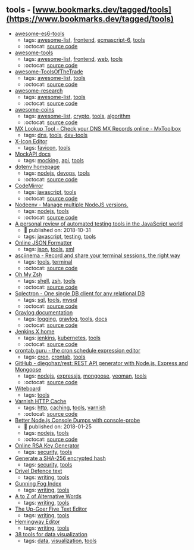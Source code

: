 tools - [www.bookmarks.dev/tagged/tools](https://www.bookmarks.dev/tagged/tools)
---
* [awesome-es6-tools](https://github.com/addyosmani/es6-tools#readme)
    * tags: [awesome-list](../tagged/awesome-list.md), [frontend](../tagged/frontend.md), [ecmascript-6](../tagged/ecmascript-6.md), [tools](../tagged/tools.md)
    * :octocat: [source code](https://github.com/addyosmani/es6-tools#readme)
* [awesome-tools](https://github.com/lvwzhen/tools#readme)
    * tags: [awesome-list](../tagged/awesome-list.md), [frontend](../tagged/frontend.md), [web](../tagged/web.md), [tools](../tagged/tools.md)
    * :octocat: [source code](https://github.com/lvwzhen/tools#readme)
* [awesome-ToolsOfTheTrade](https://github.com/cjbarber/ToolsOfTheTrade#readme)
    * tags: [awesome-list](../tagged/awesome-list.md), [tools](../tagged/tools.md)
    * :octocat: [source code](https://github.com/cjbarber/ToolsOfTheTrade#readme)
* [awesome-research](https://github.com/emptymalei/awesome-research#readme)
    * tags: [awesome-list](../tagged/awesome-list.md), [tools](../tagged/tools.md)
    * :octocat: [source code](https://github.com/emptymalei/awesome-research#readme)
* [awesome-coins](https://github.com/kennethreitz/awesome-coins#readme)
    * tags: [awesome-list](../tagged/awesome-list.md), [crypto](../tagged/crypto.md), [tools](../tagged/tools.md), [algorithm](../tagged/algorithm.md)
    * :octocat: [source code](https://github.com/kennethreitz/awesome-coins#readme)
* [MX Lookup Tool - Check your DNS MX Records online - MxToolbox](https://mxtoolbox.com/)
    * tags: [dns](../tagged/dns.md), [tools](../tagged/tools.md), [dev-tools](../tagged/dev-tools.md)
* [X-Icon Editor](http://www.xiconeditor.com/)
    * tags: [favicon](../tagged/favicon.md), [tools](../tagged/tools.md)
* [MockAPI docs](https://www.mockapi.io/docs)
    * tags: [mocking](../tagged/mocking.md), [api](../tagged/api.md), [tools](../tagged/tools.md)
* [dotenv homepage](https://github.com/motdotla/dotenv)
    * tags: [nodejs](../tagged/nodejs.md), [devops](../tagged/devops.md), [tools](../tagged/tools.md)
    * :octocat: [source code](https://github.com/motdotla/dotenv)
* [CodeMirror](http://codemirror.net/)
    * tags: [javascript](../tagged/javascript.md), [tools](../tagged/tools.md)
    * :octocat: [source code](https://github.com/codemirror/codemirror)
* [Nodeenv - Manage multiple NodeJS versions.](https://github.com/nodenv/nodenv)
    * tags: [nodejs](../tagged/nodejs.md), [tools](../tagged/tools.md)
    * :octocat: [source code](https://github.com/nodenv/nodenv)
* [A personal review of automated testing tools in the JavaScript world](https://itnext.io/a-personal-review-of-automated-testing-tools-in-the-javascript-world-3c504fe6e05d)
    * :calendar: published on: 2018-10-31
    * tags: [javascript](../tagged/javascript.md), [testing](../tagged/testing.md), [tools](../tagged/tools.md)
* [Online JSON Formatter](https://jsonformatter.org/)
    * tags: [json](../tagged/json.md), [tools](../tagged/tools.md), [xml](../tagged/xml.md)
* [asciinema - Record and share your terminal sessions, the right way](https://asciinema.org)
    * tags: [tools](../tagged/tools.md), [terminal](../tagged/terminal.md)
    * :octocat: [source code](https://github.com/asciinema/asciinema)
* [Oh My Zsh](https://ohmyz.sh/)
    * tags: [shell](../tagged/shell.md), [zsh](../tagged/zsh.md), [tools](../tagged/tools.md)
    * :octocat: [source code](https://github.com/robbyrussell/oh-my-zsh)
* [Sqlectron - One single DB client for any relational DB](https://sqlectron.github.io/)
    * tags: [sql](../tagged/sql.md), [tools](../tagged/tools.md), [mysql](../tagged/mysql.md)
    * :octocat: [source code](https://github.com/sqlectron/sqlectron-gui/)
* [Graylog documentation ](http://docs.graylog.org)
    * tags: [logging](../tagged/logging.md), [graylog](../tagged/graylog.md), [tools](../tagged/tools.md), [docs](../tagged/docs.md)
    * :octocat: [source code](https://github.com/Graylog2)
* [Jenkins X home](https://jenkins-x.io/)
    * tags: [jenkins](../tagged/jenkins.md), [kubernetes](../tagged/kubernetes.md), [tools](../tagged/tools.md)
    * :octocat: [source code](https://github.com/jenkins-x/jx)
* [crontab.guru - the cron schedule expression editor](https://crontab.guru/)
    * tags: [cron](../tagged/cron.md), [crontab](../tagged/crontab.md), [tools](../tagged/tools.md)
* [GitHub - diegohaz/rest: REST API generator with Node.js, Express and Mongoose](https://github.com/diegohaz/rest)
    * tags: [nodejs](../tagged/nodejs.md), [expressjs](../tagged/expressjs.md), [mongoose](../tagged/mongoose.md), [yeoman](../tagged/yeoman.md), [tools](../tagged/tools.md)
    * :octocat: [source code](https://github.com/diegohaz/rest)
* [Witeboard](https://witeboard.com/)
    * tags: [tools](../tagged/tools.md)
* [Varnish HTTP Cache](https://varnish-cache.org/)
    * tags: [http](../tagged/http.md), [caching](../tagged/caching.md), [tools](../tagged/tools.md), [varnish](../tagged/varnish.md)
    * :octocat: [source code](https://github.com/varnishcache/varnish-cache)
* [Better Node.js Console Dumps with console-probe](https://davidwalsh.name/console-probe)
    * :calendar: published on: 2018-01-25
    * tags: [nodejs](../tagged/nodejs.md), [tools](../tagged/tools.md)
    * :octocat: [source code](https://github.com/grantcarthew/node-console-probe)
* [Online RSA Key Generator](http://travistidwell.com/jsencrypt/demo/)
    * tags: [security](../tagged/security.md), [tools](../tagged/tools.md)
* [Generate a SHA-256 encrypted hash](https://hash.online-convert.com/sha256-generator)
    * tags: [security](../tagged/security.md), [tools](../tagged/tools.md)
* [Drivel Defence text](http://www.plainenglish.co.uk/drivel-defence-text.html)
    * tags: [writing](../tagged/writing.md), [tools](../tagged/tools.md)
* [ Gunning Fog Index](http://gunning-fog-index.com/)
    * tags: [writing](../tagged/writing.md), [tools](../tagged/tools.md)
* [A to Z of Alternative Words](http://www.plainenglish.co.uk/files/alternative.pdf)
    * tags: [writing](../tagged/writing.md), [tools](../tagged/tools.md)
* [The Up-Goer Five Text Editor](http://splasho.com/upgoer5/)
    * tags: [writing](../tagged/writing.md), [tools](../tagged/tools.md)
* [Hemingway Editor](http://www.hemingwayapp.com/)
    * tags: [writing](../tagged/writing.md), [tools](../tagged/tools.md)
* [38 tools for data visualization](http://www.creativebloq.com/design-tools/data-visualization-712402)
    * tags: [data](../tagged/data.md), [visualization](../tagged/visualization.md), [tools](../tagged/tools.md)
